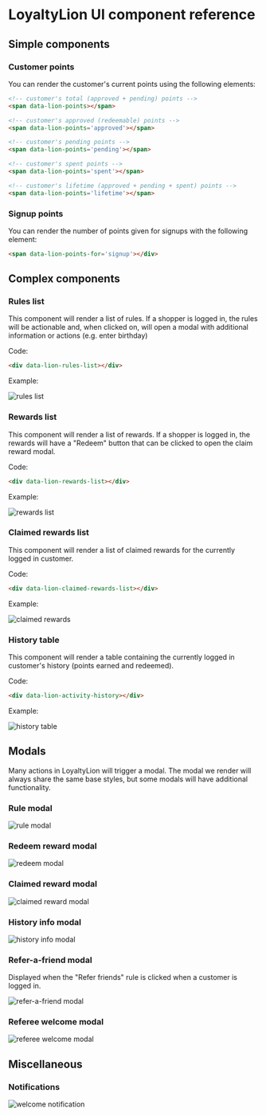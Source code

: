 # LoyaltyLion UI component reference

## Simple components

### Customer points

You can render the customer's current points using the following elements:

```html
<!-- customer's total (approved + pending) points -->
<span data-lion-points></span>

<!-- customer's approved (redeemable) points -->
<span data-lion-points='approved'></span>

<!-- customer's pending points -->
<span data-lion-points='pending'></span>

<!-- customer's spent points -->
<span data-lion-points='spent'></span>

<!-- customer's lifetime (approved + pending + spent) points -->
<span data-lion-points='lifetime'></span>
```

### Signup points

You can render the number of points given for signups with the following element:

```html
<span data-lion-points-for='signup'></div>
```

## Complex components

### Rules list

This component will render a list of rules. If a shopper is logged in, the rules will be actionable and, when clicked on, will open a modal with additional information or actions (e.g. enter birthday)

Code:

```html
<div data-lion-rules-list></div>
```

Example:

![rules list](https://d.pr/i/weRgL7.png)

### Rewards list

This component will render a list of rewards. If a shopper is logged in, the rewards will have a "Redeem" button that can be clicked to open the claim reward modal.

Code:

```html
<div data-lion-rewards-list></div>
```

Example:

![rewards list](https://d.pr/i/pX2Yom.png)

### Claimed rewards list

This component will render a list of claimed rewards for the currently logged in customer.

Code:

```html
<div data-lion-claimed-rewards-list></div>
```

Example:

![claimed rewards](https://d.pr/i/I0QHnj.png)

### History table

This component will render a table containing the currently logged in customer's history (points earned and redeemed).

Code:

```html
<div data-lion-activity-history></div>
```

Example:

![history table](https://d.pr/i/tIYNy1.png)

## Modals

Many actions in LoyaltyLion will trigger a modal. The modal we render will always share the same base styles, but some modals will have additional functionality.

### Rule modal

![rule modal](https://d.pr/i/GBmEy5.png)

### Redeem reward modal

![redeem modal](https://d.pr/i/VwmYlz.png)

### Claimed reward modal

![claimed reward modal](https://d.pr/i/zGOJow.png)

### History info modal

![history info modal](https://d.pr/i/TOP2ie.png)

### Refer-a-friend modal

Displayed when the "Refer friends" rule is clicked when a customer is logged in.

![refer-a-friend modal](https://d.pr/i/KHGHAz.png)

### Referee welcome modal

![referee welcome modal](https://d.pr/i/SWrfHy.png)

## Miscellaneous

### Notifications

![welcome notification](https://d.pr/i/fGbShR.png)
